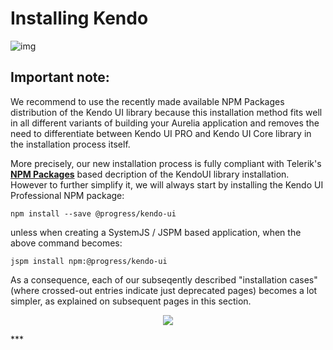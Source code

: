 # Installing Kendo

![img](http://solvewithsoftware.com/portals/0/Images/kendo-ui-logo.png)

## Important note:

We recommend to use the recently made available NPM Packages distribution of the Kendo UI library because this installation method fits well in all different variants of building your Aurelia application and removes the need to differentiate between Kendo UI PRO and Kendo UI Core library in the installation process itself.

More precisely, our new installation process is fully compliant with Telerik's **[NPM Packages](http://docs.telerik.com/kendo-ui/intro/installation/npm#overview)** based decription of the KendoUI library installation. However to further simplify it, we will always start by installing the Kendo UI Professional NPM package:

```
npm install --save @progress/kendo-ui
```
unless when creating a SystemJS / JSPM based application, when the above command becomes:

```
jspm install npm:@progress/kendo-ui

```

As a consequence, each of our subseqently described "installation cases" (where crossed-out entries indicate just deprecated pages) becomes a lot simpler, as explained on subsequent pages in this section.

<p align=center>
  <img src="https://user-images.githubusercontent.com/2712405/30750872-992470c8-9f85-11e7-8f1a-a799eccc4ce1.png"></img>
</p>
***
  